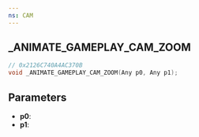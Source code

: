 ```yaml
---
ns: CAM
---
```

## _ANIMATE_GAMEPLAY_CAM_ZOOM

```c
// 0x2126C740A4AC370B
void _ANIMATE_GAMEPLAY_CAM_ZOOM(Any p0, Any p1);
```

## Parameters
* **p0**:
* **p1**:
